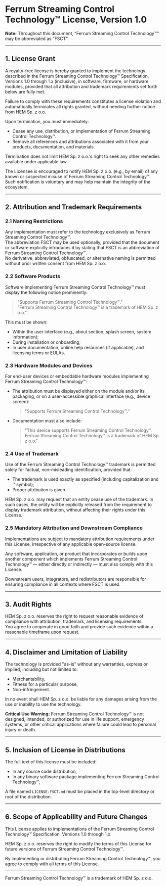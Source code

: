 # Ferrum Streaming Control Technology™ License, Version 1.0

**Note:** Throughout this document, “Ferrum Streaming Control Technology™” may be abbreviated as “FSCT”.

---

## 1. License Grant

A royalty-free license is hereby granted to implement the technology described in the Ferrum Streaming Control Technology™ Specification, Versions 1.0 through 1.x (inclusive), in software, firmware, or hardware modules, provided that all attribution and trademark requirements set forth below are fully met.

Failure to comply with these requirements constitutes a license violation and automatically terminates all rights granted, without needing further notice from HEM Sp. z o.o.

Upon termination, you must immediately:

- Cease any use, distribution, or implementation of Ferrum Streaming Control Technology™.
- Remove all references and attributions associated with it from your products, documentation, and materials.

Termination does not limit HEM Sp. z o.o.'s right to seek any other remedies available under applicable law.

The Licensee is encouraged to notify HEM Sp. z o.o. (e.g., by email) of any known or suspected misuse of Ferrum Streaming Control Technology™. Such notification is voluntary and may help maintain the integrity of the ecosystem.

---

## 2. Attribution and Trademark Requirements

### 2.1 Naming Restrictions

Any implementation must refer to the technology exclusively as Ferrum Streaming Control Technology™.  
The abbreviation FSCT may be used optionally, provided that the document or software explicitly introduces it by stating that FSCT is an abbreviation of Ferrum Streaming Control Technology™.  
No derivative, abbreviated, obfuscated, or alternative naming is permitted without prior written consent from HEM Sp. z o.o.

### 2.2 Software Products

Software implementing Ferrum Streaming Control Technology™ must display the following notice prominently:

> "Supports Ferrum Streaming Control Technology™."  
> "Ferrum Streaming Control Technology™ is a trademark of HEM Sp. z o.o."

This must be shown:

- Within the user interface (e.g., about section, splash screen, system information);
- During installation or onboarding;
- In user documentation, online help resources (if applicable), and licensing terms or EULAs.

### 2.3 Hardware Modules and Devices

For end-user devices or embeddable hardware modules implementing Ferrum Streaming Control Technology™:

- The attribution must be displayed either on the module and/or its packaging, or on a user-accessible graphical interface (e.g., device screen):

  > "Supports Ferrum Streaming Control Technology™."

- Documentation must also include:

  > "This device supports Ferrum Streaming Control Technology™.  
  > Ferrum Streaming Control Technology™ is a trademark of HEM Sp. z o.o."

### 2.4 Use of Trademark

Use of the Ferrum Streaming Control Technology™ trademark is permitted solely for factual, non-misleading identification, provided that:

- The trademark is used exactly as specified (including capitalization and ™ symbol);
- Proper attribution is given.

HEM Sp. z o.o. may request that an entity cease use of the trademark. In such cases, the entity will be explicitly released from the requirement to display trademark attribution, without affecting their rights under this License.

### 2.5 Mandatory Attribution and Downstream Compliance

Implementations are subject to mandatory attribution requirements under this License, irrespective of any applicable open-source license.

Any software, application, or product that incorporates or builds upon another component which implements Ferrum Streaming Control Technology™ — either directly or indirectly — must also comply with this License.

Downstream users, integrators, and redistributors are responsible for ensuring compliance in all contexts where FSCT is used.

---

## 3. Audit Rights

HEM Sp. z o.o. reserves the right to request reasonable evidence of compliance with attribution, trademark, and licensing requirements.  
You agree to cooperate in good faith and provide such evidence within a reasonable timeframe upon request.

---

## 4. Disclaimer and Limitation of Liability

The technology is provided "as-is" without any warranties, express or implied, including but not limited to:

- Merchantability,
- Fitness for a particular purpose,
- Non-infringement.

In no event shall HEM Sp. z o.o. be liable for any damages arising from the use or inability to use the technology.

**Critical Use Warning:** Ferrum Streaming Control Technology™ is not designed, intended, or authorized for use in life support, emergency systems, or other critical applications where failure could lead to personal injury or death.

---

## 5. Inclusion of License in Distributions

The full text of this license must be included:

- In any source code distribution,
- In any binary software package implementing Ferrum Streaming Control Technology™,

A file named `LICENSE-FSCT.md` must be placed in the top-level directory or root of the distribution.

---

## 6. Scope of Applicability and Future Changes

This License applies to implementations of the Ferrum Streaming Control Technology™ Specification, Versions 1.0 through 1.x.

HEM Sp. z o.o. reserves the right to modify the terms of this License for future versions of Ferrum Streaming Control Technology™.

By implementing or distributing Ferrum Streaming Control Technology™, you agree to comply with all terms of this License.

---

Ferrum Streaming Control Technology™ is a trademark of HEM Sp. z o.o.
